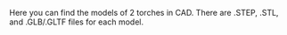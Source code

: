 Here you can find the models of 2 torches in CAD. There are .STEP, .STL, and .GLB/.GLTF files for each model.